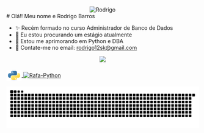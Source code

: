 <div align="center">
    <img align="center"  height="140em" width="350" alt="Rodrigo" src="https://c.tenor.com/mGgWY8RkgYMAAAAC/hello-world.gif">
    </div>
# Olá!! Meu nome e Rodrigo Barros 

- ✨ Recém formado no curso Administrador de Banco de Dados
- 👀 Eu estou procurando um estágio atualmente
- 🌱 Estou me aprimorando em Python e DBA
- 💞️ Contate-me no email: rodrigo12sk@gmail.com

<div align="center">
  <a href="https://github.com/RodrigoBlue">
  <img height="180em" src="https://github-readme-stats.vercel.app/api?username=RodrigoBlue&show_icons=true&theme=highcontrast&include_all_commits=true&count_private=true"/>
</div>


<div style="display: inline_block"><br>
 
  <img align="center" alt="Rafa-Python" height="30" width="40" src="https://raw.githubusercontent.com/devicons/devicon/master/icons/python/python-original.svg">
  <img align="center" alt="Rafa-Python" height="30" width="40" src="https://cdn.jsdelivr.net/gh/devicons/devicon/icons/mysql/mysql-original.svg">


</div>


![Snake animation](https://github.com/RodrigoBlue/RodrigoBlue/blob/output/github-contribution-grid-snake.svg)
